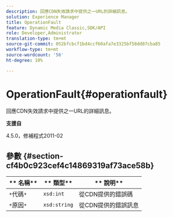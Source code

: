 ```yaml
---
description: 回應CDN失效請求中提供之一URL的詳細訊息。
solution: Experience Manager
title: OperationFault
feature: Dynamic Media Classic,SDK/API
role: Developer,Administrator
translation-type: tm+mt
source-git-commit: 052bfcbcf1bd4ccf60afa7e3325bf58dd07cba85
workflow-type: tm+mt
source-wordcount: '56'
ht-degree: 10%

---
```



# OperationFault{#operationfault}

回應CDN失效請求中提供之一URL的詳細訊息。

**支援自**

4.5.0，修補程式2011-02

## 參數 {#section-cf4b0c923cef4c14869319af73ace58b}

| ** 名稱** | ** 類型** | ** 說明** |
|---|---|---|
| `*`代碼`*` | `xsd:int` | 從CDN提供的錯誤碼 |
| `*`原因`*` | `xsd:string` | 從CDN提供的錯誤訊息 |

